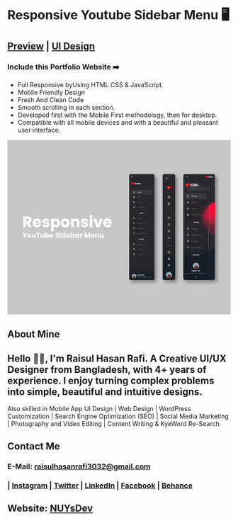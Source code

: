 # Responsive Youtube Sidebar Menu 🖥️
## [Preview](#) | [UI Design](#)


### Include this Portfolio Website ➡️

- Full Responsive byUsing HTML CSS & JavaScript.
- Mobile Friendly Design
- Fresh And Clean Code
- Smooth scrolling in each section.
- Developed first with the Mobile First methodology, then for desktop.
- Compatible with all mobile devices and with a beautiful and pleasant user interface.


![preview img](/preview.png)

## About Mine
## Hello 👋🏻, I'm Raisul Hasan Rafi. A Creative UI/UX Designer from Bangladesh, with 4+ years of experience. I enjoy turning complex problems into simple, beautiful and intuitive designs.
Also skilled in Mobile App UI Design | Web Design | WordPress Customization | Search Engine Optimization (SEO) | Social Media Marketing | Photography and Video Editing | Content Writing & KyeWord Re-Search.

## Contact Me
### E-Mail: raisulhasanrafi3032@gmail.com
### | [Instagram](https://instagram.com/rhr_raisulrafi) | [Twitter](https://twitter.com/rhr_raisulrafi) | [LinkedIn](https://linkedin.com/in/rhr3032) | [Facebook](https://facebook.com/rhr.raisulrafi) | [Behance](https://behance.net/rhr3032) 
##
## Website: [NUYsDev](https://nuysdev.netlify.app/)
